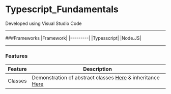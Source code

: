 # Typescript_Fundamentals  

Developed using Visual Studio Code

---

###Frameworks
|Framework|
|---------|
|Typesscript|
|Node.JS|

---

### Features
|Feature|Description|
|-------|-----------|
|Classes| Demonstration of abstract classes [Here](https://github.com/Apollo013/Typescript_Fundamentals/blob/master/src/common/models/abstract/person.ts) & inheritance [Here](https://github.com/Apollo013/Typescript_Fundamentals/blob/master/src/human_resources/models/employee.ts)|


